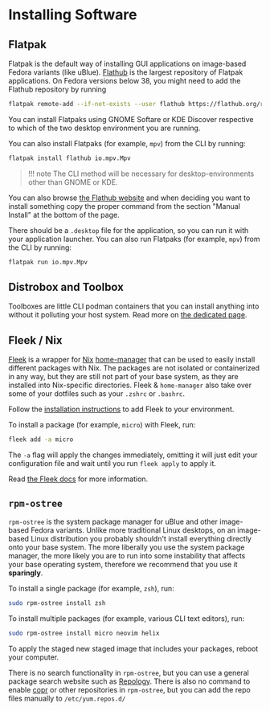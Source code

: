 # Installing Software

## Flatpak

Flatpak is the default way of installing GUI applications on image-based Fedora variants (like uBlue). [Flathub](https://flathub.org/) is the largest repository of Flatpak applications. On Fedora versions below 38, you might need to add the Flathub repository by running

```bash
flatpak remote-add --if-not-exists --user flathub https://flathub.org/repo/flathub.flatpakrepo
```

You can install Flatpaks using GNOME Softare or KDE Discover respective to which of the two desktop environment you are running.

You can also install Flatpaks (for example, `mpv`) from the CLI by running:

```bash
flatpak install flathub io.mpv.Mpv
```

> !!! note
 The CLI method will be necessary for desktop-environments other than GNOME or KDE.

You can also browse [the Flathub website](https://flathub.org/) and when deciding you want to install something copy the proper command from the section "Manual Install" at the bottom of the page.

There should be a `.desktop` file for the application, so you can run it with your application launcher. You can also run Flatpaks (for example, `mpv`) from the CLI by running:

```bash
flatpak run io.mpv.Mpv
```

## Distrobox and Toolbox

Toolboxes are little CLI podman containers that you can install anything into without it polluting your host system. Read more on [the dedicated page](/guide/toolbox).

## Fleek / Nix

[Fleek](https://getfleek.dev/) is a wrapper for [Nix](https://nixos.org/manual/nix/stable/) [home-manager](https://github.com/nix-community/home-manager) that can be used to easily install different packages with Nix. The packages are not isolated or containerized in any way, but they are still not part of your base system, as they are installed into Nix-specific directories. 
Fleek & `home-manager` also take over some of your dotfiles such as your `.zshrc` or `.bashrc`.

Follow the [installation instructions](https://getfleek.dev/docs/installation) to add Fleek to your environment.

To install a package (for example, `micro`) with Fleek, run:

```bash
fleek add -a micro
```

The `-a` flag will apply the changes immediately, omitting it will just edit your configuration file and wait until you run `fleek apply` to apply it.

Read [the Fleek docs](https://getfleek.dev/) for more information.

## `rpm-ostree`

`rpm-ostree` is the system package manager for uBlue and other image-based Fedora variants. Unlike more traditional Linux desktops, on an image-based Linux distribution you probably shouldn't install everything directly onto your base system. The more liberally you use the system package manager, the more likely you are to run into some instability that affects your base operating system, therefore we recommend that you use it **sparingly**.

To install a single package (for example, `zsh`), run:

```bash
sudo rpm-ostree install zsh
```

To install multiple packages (for example, various CLI text editors), run:

```bash
sudo rpm-ostree install micro neovim helix
```

To apply the staged new staged image that includes your packages, reboot your computer.

There is no search functionality in `rpm-ostree`, but you can use a general package search website such as [Repology](https://repology.org/).
There is also no command to enable [copr](https://copr.fedorainfracloud.org/) or other repositories in `rpm-ostree`, but you can add the repo files manually to `/etc/yum.repos.d/`

